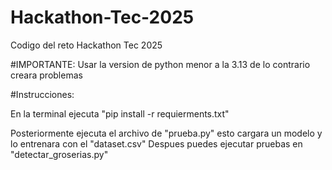 # Hackathon-Tec-2025
Codigo del reto Hackathon Tec 2025

#IMPORTANTE:
Usar la version de python menor a la 3.13 de lo contrario creara problemas

#Instrucciones:

En la terminal ejecuta "pip install -r requierments.txt"

Posteriormente ejecuta el archivo de "prueba.py" esto cargara un modelo y lo entrenara con el "dataset.csv"
Despues puedes ejecutar pruebas en "detectar_groserias.py"